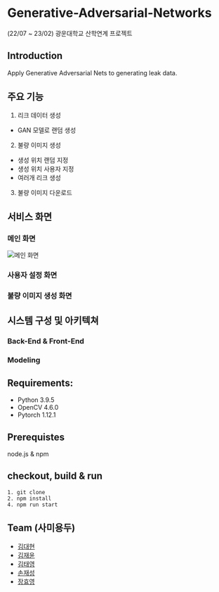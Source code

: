 # Generative-Adversarial-Networks
(22/07 ~ 23/02) 광운대학교 산학연계 프로젝트

## Introduction
Apply Generative Adversarial Nets to generating leak data.

## 주요 기능
1. 리크 데이터 생성
  * GAN 모델로 랜덤 생성
2. 불량 이미지 생성
  * 생성 위치 랜덤 지정
  * 생성 위치 사용자 지정
  * 여러개 리크 생성
3. 불량 이미지 다운로드

## 서비스 화면
### 메인 화면
![메인 화면](https://user-images.githubusercontent.com/49435654/214218859-f1b46b25-aefb-4adc-95bf-e7f05fd44500.png)

### 사용자 설정 화면

### 불량 이미지 생성 화면

## 시스템 구성 및 아키텍쳐
### Back-End & Front-End

### Modeling

## Requirements:
* Python 3.9.5
* OpenCV 4.6.0
* Pytorch 1.12.1

## Prerequistes

node.js & npm

## checkout, build & run

```
1. git clone
2. npm install 
4. npm run start
```

## Team (사미용두)
* [김대현](https://github.com/DevDae)
* [김재윤](https://github.com/kimjaeyoonn)
* [김태영](https://github.com/kty4119)
* [손재성](https://github.com/noseaj)
* [장효영](https://github.com/HyoYoung22)

